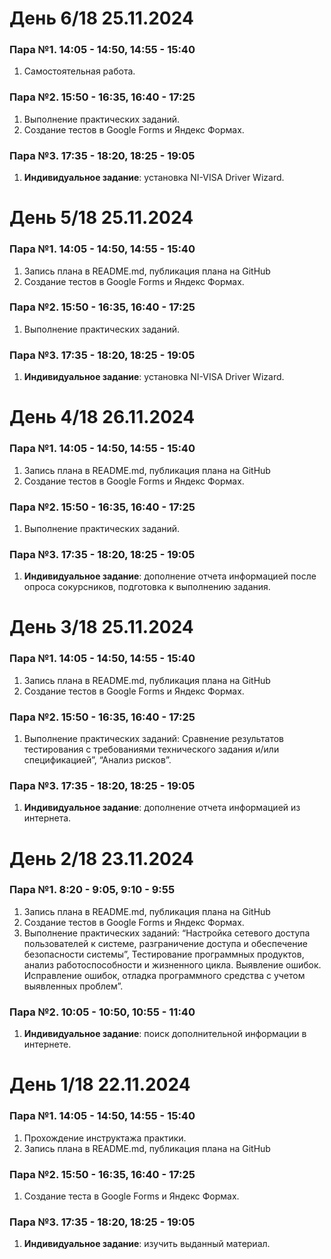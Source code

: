 # День 6/18 25.11.2024

### Пара №1. 14:05 - 14:50, 14:55 - 15:40
1. Самостоятельная работа.

### Пара №2. 15:50 - 16:35, 16:40 - 17:25
1. Выполнение практических заданий.
2. Создание тестов в Google Forms и Яндекс Формах.

### Пара №3. 17:35 - 18:20, 18:25 - 19:05
1. **Индивидуальное задание**: установка NI-VISA Driver Wizard.

# День 5/18 25.11.2024

### Пара №1. 14:05 - 14:50, 14:55 - 15:40
1. Запись плана в README.md, публикация плана на GitHub
2. Создание тестов в Google Forms и Яндекс Формах.

### Пара №2. 15:50 - 16:35, 16:40 - 17:25
1. Выполнение практических заданий.

### Пара №3. 17:35 - 18:20, 18:25 - 19:05
1. **Индивидуальное задание**: установка NI-VISA Driver Wizard.

# День 4/18 26.11.2024

### Пара №1. 14:05 - 14:50, 14:55 - 15:40
1. Запись плана в README.md, публикация плана на GitHub
2. Создание тестов в Google Forms и Яндекс Формах.

### Пара №2. 15:50 - 16:35, 16:40 - 17:25
1. Выполнение практических заданий.

### Пара №3. 17:35 - 18:20, 18:25 - 19:05
1. **Индивидуальное задание**: дополнение отчета информацией после опроса сокурсников, подготовка к выполнению задания.

# День 3/18 25.11.2024

### Пара №1. 14:05 - 14:50, 14:55 - 15:40
1. Запись плана в README.md, публикация плана на GitHub
2. Создание тестов в Google Forms и Яндекс Формах.

### Пара №2. 15:50 - 16:35, 16:40 - 17:25
1. Выполнение практических заданий: Сравнение результатов тестирования с требованиями технического задания и/или спецификацией”, “Анализ рисков”.

### Пара №3. 17:35 - 18:20, 18:25 - 19:05
1. **Индивидуальное задание**: дополнение отчета информацией из интернета.


# День 2/18 23.11.2024

### Пара №1. 8:20 - 9:05, 9:10 - 9:55
1. Запись плана в README.md, публикация плана на GitHub
2. Создание тестов в Google Forms и Яндекс Формах.
3. Выполнение практических заданий: “Настройка сетевого доступа пользователей к системе, разграничение доступа и обеспечение безопасности системы”, Тестирование программных продуктов, анализ работоспособности и жизненного цикла. Выявление ошибок. Исправление ошибок, отладка программного средства с учетом выявленных проблем”.

### Пара №2. 10:05 - 10:50, 10:55 - 11:40
1. **Индивидуальное задание**: поиск дополнительной информации в интернете.

# День 1/18 22.11.2024

### Пара №1. 14:05 - 14:50, 14:55 - 15:40
1. Прохождение инструктажа практики.
2. Запись плана в README.md, публикация плана на GitHub

### Пара №2. 15:50 - 16:35, 16:40 - 17:25
1. Создание теста в Google Forms и Яндекс Формах.

### Пара №3. 17:35 - 18:20, 18:25 - 19:05
1. **Индивидуальное задание**: изучить выданный материал.
